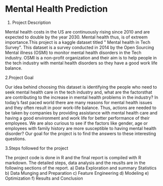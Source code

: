 # Mental Health Prediction
 
 1. Project Description
 
Mental health costs in the US are continuously rising since 2010 and are expected to double by the year
2030. Mental health thus, is of extreem importance.This project is a kaggle dataset titled " Mental health
in Tech Survey". This dataset is a survey conducted in 2014 by the Open Sourcing Mental illness (OSMI)
to monitor mental health disorders in the Tech industry. OSMI is a non-profit organization and their aim is
to help people in the tech industry with mental health disorders so they have a good work life balance.

  2.Project Goal
  
Our idea behind choosing this dataset is identifying the people who need to seek mental health care in
the tech industry and, what are the factorsthat are contributing to the increase in mental health problems
in the industry? In today’s fast paced world there are many reasons for mental health issues and they
often result in poor work-life balance. Thus, actions are needed to be taken by companies by providing
assistance with mental health care and having a good environment and work life for better performance of
their employees. We are also curious to see if the factors like gender, age or employees with family history
are more susceptible to having mental health disorder? Our goal for the project is to find the answers to
these interesting questions.

  3.Steps followed for the project
  
The project code is done in R and the final report is compiled with R markdown. The detailed steps, data
analysis and the reuslts are in the following sections of the report.
a) Data Exploration and summary Statistics
b) Data Munging and Preparation
c) Feature Engineering
d) Modeling
e) Optimization
f) Results and Conclusion
